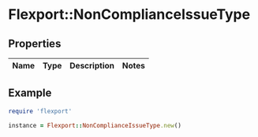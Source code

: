 # Flexport::NonComplianceIssueType

## Properties

| Name | Type | Description | Notes |
| ---- | ---- | ----------- | ----- |

## Example

```ruby
require 'flexport'

instance = Flexport::NonComplianceIssueType.new()
```

